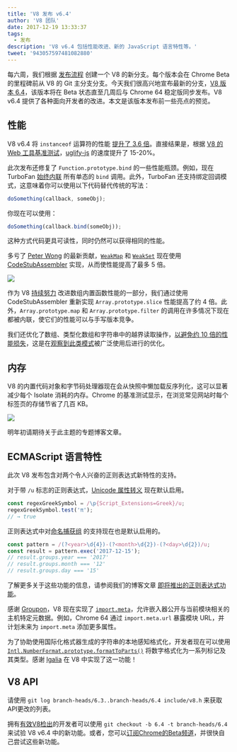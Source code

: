 ```yaml
---
title: 'V8 发布 v6.4'
author: 'V8 团队'
date: 2017-12-19 13:33:37
tags:
  - 发布
description: 'V8 v6.4 包括性能改进、新的 JavaScript 语言特性等。'
tweet: '943057597481082880'
---
```

每六周，我们根据 [发布流程](/docs/release-process) 创建一个 V8 的新分支。每个版本会在 Chrome Beta 的里程碑前从 V8 的 Git 主分支分支。今天我们很高兴地宣布最新的分支，[V8 版本 6.4](https://chromium.googlesource.com/v8/v8.git/+log/branch-heads/6.4)，该版本将在 Beta 状态直至几周后与 Chrome 64 稳定版同步发布。V8 v6.4 提供了各种面向开发者的改进。本文是该版本发布前一些亮点的预览。

<!--truncate-->
## 性能

V8 v6.4 将 `instanceof` 运算符的性能 [提升了 3.6 倍](https://bugs.chromium.org/p/v8/issues/detail?id=6971)。直接结果是，根据 [V8 的 Web 工具基准测试](https://github.com/v8/web-tooling-benchmark)，[uglify-js](http://lisperator.net/uglifyjs/) 的速度提升了 15-20%。

此次发布还修复了 `Function.prototype.bind` 的一些性能瓶颈。例如，现在 TurboFan [始终内联](https://bugs.chromium.org/p/v8/issues/detail?id=6946) 所有单态的 `bind` 调用。此外，TurboFan 还支持绑定回调模式，这意味着你可以使用以下代码替代传统的写法：

```js
doSomething(callback, someObj);
```

你现在可以使用：

```js
doSomething(callback.bind(someObj));
```

这种方式代码更具可读性，同时仍然可以获得相同的性能。

多亏了 [Peter Wong](https://twitter.com/peterwmwong) 的最新贡献，[`WeakMap`](https://developer.mozilla.org/en-US/docs/Web/JavaScript/Reference/Global_Objects/WeakMap) 和 [`WeakSet`](https://developer.mozilla.org/en-US/docs/Web/JavaScript/Reference/Global_Objects/WeakSet) 现在使用 [CodeStubAssembler](/blog/csa) 实现，从而使性能提高了最多 5 倍。

![](/_img/v8-release-64/weak-collection.svg)

作为 V8 [持续努力](https://bugs.chromium.org/p/v8/issues/detail?id=1956) 改进数组内置函数性能的一部分，我们通过使用 CodeStubAssembler 重新实现 `Array.prototype.slice` 性能提高了约 4 倍。此外，`Array.prototype.map` 和 `Array.prototype.filter` 的调用在许多情况下现在都被内联，使它们的性能可以与手写版本竞争。

我们还优化了数组、类型化数组和字符串中的越界读取操作，[以避免约 10 倍的性能损失](https://bugs.chromium.org/p/v8/issues/detail?id=7027)，这是在[观察到此类模式](/blog/elements-kinds#avoid-reading-beyond-length)被广泛使用后进行的优化。

## 内存

V8 的内置代码对象和字节码处理器现在会从快照中懒加载反序列化，这可以显著减少每个 Isolate 消耗的内存。Chrome 的基准测试显示，在浏览常见网站时每个标签页的存储节省了几百 KB。

![](/_img/v8-release-64/codespace-consumption.svg)

明年初请期待关于此主题的专题博客文章。

## ECMAScript 语言特性

此次 V8 发布包含对两个令人兴奋的正则表达式新特性的支持。

对于带 `/u` 标志的正则表达式，[Unicode 属性转义](https://mathiasbynens.be/notes/es-unicode-property-escapes) 现在默认启用。

```js
const regexGreekSymbol = /\p{Script_Extensions=Greek}/u;
regexGreekSymbol.test('π');
// → true
```

正则表达式中对[命名捕获组](https://developers.google.com/web/updates/2017/07/upcoming-regexp-features#named_captures) 的支持现在也是默认启用的。

```js
const pattern = /(?<year>\d{4})-(?<month>\d{2})-(?<day>\d{2})/u;
const result = pattern.exec('2017-12-15');
// result.groups.year === '2017'
// result.groups.month === '12'
// result.groups.day === '15'
```

了解更多关于这些功能的信息，请参阅我们的博客文章 [即将推出的正则表达式功能](https://developers.google.com/web/updates/2017/07/upcoming-regexp-features)。

感谢 [Groupon](https://twitter.com/GrouponEng)，V8 现在实现了 [`import.meta`](https://github.com/tc39/proposal-import-meta)，允许嵌入器公开与当前模块相关的主机特定元数据。例如，Chrome 64 通过 `import.meta.url` 暴露模块 URL，并计划未来为 `import.meta` 添加更多属性。

为了协助使用国际化格式器生成的字符串的本地感知格式化，开发者现在可以使用 [`Intl.NumberFormat.prototype.formatToParts()`](https://github.com/tc39/proposal-intl-formatToParts) 将数字格式化为一系列标记及其类型。感谢 [Igalia](https://twitter.com/igalia) 在 V8 中实现了这一功能！

## V8 API

请使用 `git log branch-heads/6.3..branch-heads/6.4 include/v8.h` 来获取API更改的列表。

拥有[有效V8检出](/docs/source-code#using-git)的开发者可以使用 `git checkout -b 6.4 -t branch-heads/6.4` 来试验 V8 v6.4 中的新功能。或者，您可以[订阅Chrome的Beta频道](https://www.google.com/chrome/browser/beta.html)，并很快自己尝试这些新功能。

